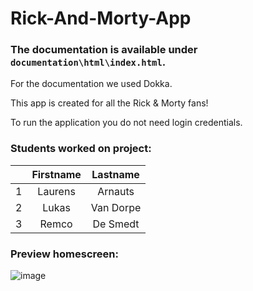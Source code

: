 # Rick-And-Morty-App
### The documentation is available under `documentation\html\index.html`.
For the documentation we used Dokka.

This app is created for all the Rick & Morty fans!

To run the application you do not need login credentials.


### Students worked on project:

|  |          Firstname          |     Lastname      |
| :---------: | :---------------------: | :-----------------: |
|   1   | Laurens | Arnauts |
|   2   |      Lukas      |    Van Dorpe    |
|   3   |      Remco      |    De Smedt    |


### Preview homescreen:

![image](https://user-images.githubusercontent.com/58339374/210237880-b78d36b8-1530-4311-b1e6-7820194c640c.png)
